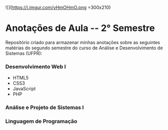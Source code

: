 
![](https://i.imgur.com/yHmOHmO.png =300x210)


# Anotações de Aula -- 2° Semestre

Repositório criado para armazenar minhas anotações sobre as seguintes matérias do segundo semestre do curso de Análise e Desenvolvimento de Sistemas (UFPR):
### Desenvolvimento Web I
* HTML5
* CSS3
* JavaScript
* PHP

### Análise e Projeto de Sistemas I

### Linguagem de Programação

